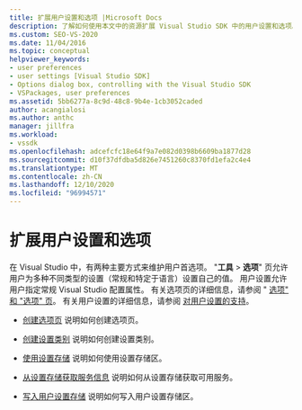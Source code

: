 ```yaml
---
title: 扩展用户设置和选项 |Microsoft Docs
description: 了解如何使用本文中的资源扩展 Visual Studio SDK 中的用户设置和选项。
ms.custom: SEO-VS-2020
ms.date: 11/04/2016
ms.topic: conceptual
helpviewer_keywords:
- user preferences
- user settings [Visual Studio SDK]
- Options dialog box, controlling with the Visual Studio SDK
- VSPackages, user preferences
ms.assetid: 5bb6277a-8c9d-48c8-9b4e-1cb3052caded
author: acangialosi
ms.author: anthc
manager: jillfra
ms.workload:
- vssdk
ms.openlocfilehash: adcefcfc18e64f9a7e082d0398b6609ba1877d28
ms.sourcegitcommit: d10f37dfdba5d826e7451260c8370fd1efa2c4e4
ms.translationtype: MT
ms.contentlocale: zh-CN
ms.lasthandoff: 12/10/2020
ms.locfileid: "96994571"
---
```

# <a name="extend-user-settings-and-options"></a>扩展用户设置和选项
在 Visual Studio 中，有两种主要方式来维护用户首选项。 "**工具**  >  **选项**" 页允许用户为多种不同类型的设置（常规和特定于语言）设置自己的值。 用户设置允许用户指定常规 Visual Studio 配置属性。 有关选项页的详细信息，请参阅 " [选项" 和 "选项" 页](../extensibility/internals/options-and-options-pages.md)。 有关用户设置的详细信息，请参阅 [对用户设置的支持](../extensibility/internals/support-for-user-settings.md)。

- [创建选项页](../extensibility/creating-an-options-page.md) 说明如何创建选项页。

- [创建设置类别](../extensibility/creating-a-settings-category.md) 说明如何创建设置类别。

- [使用设置存储](../extensibility/using-the-settings-store.md) 说明如何使用设置存储区。

- [从设置存储获取服务信息](../extensibility/getting-service-information-from-the-settings-store.md) 说明如何从设置存储获取可用服务。

- [写入用户设置存储](../extensibility/writing-to-the-user-settings-store.md) 说明如何写入用户设置存储区。
